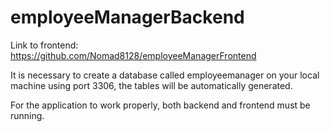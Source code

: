 # employeeManagerBackend

Link to frontend:
https://github.com/Nomad8128/employeeManagerFrontend

It is necessary to create a database called employeemanager on your local machine using port 3306, the tables will be automatically generated.

For the application to work properly, both backend and frontend must be running.
